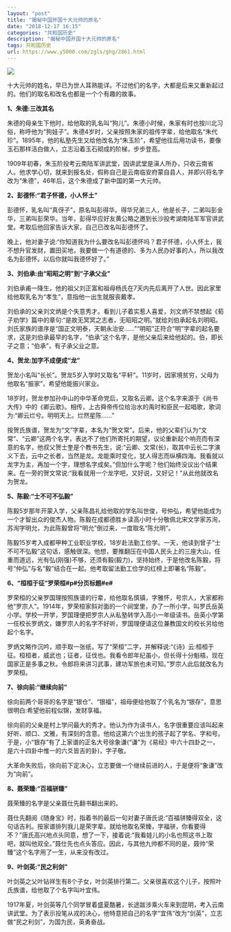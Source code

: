 ```yaml
---
layout: "post"
title: "揭秘中国开国十大元帅的原名"
date: "2018-12-17 16:15"
categories: "共和国历史"
description: "揭秘中国开国十大元帅的原名"
tags: 共和国历史
url: https://www.y5000.com/zgls/ghg/2861.html
---
```






![](https://img.y5000.com/uploads/allimg/160709/4-160F916424V21.jpg)

十大元帅的姓名，早已为世人耳熟能详。不过他们的名字，大都是后来又重新起过的。他们的取名和改名也都是一个个有趣的故事。

**1、朱德:三改其名**

朱德的母亲生下他时，给他取的乳名叫“狗儿”。朱德小时候，朱家有时也按川北习俗，称呼他为“狗娃子”。朱德4岁时，父亲按照朱家的祖传字辈，给他取名“朱代珍”。1895年，他的私塾先生又给他改名为“朱玉阶”，希望他往后用功读书，要像玉石那样洁白做人，立志沿着玉石砌成的阶梯，步步登高。

1909年初春，朱玉阶投考云南陆军讲武堂，因讲武堂是滇人所办，只收云南省人。他求学心切，就来到报名处，假称自己是云南临安府蒙自县人，并即兴将名字改为“朱德”，46年后，这个朱德成了新中国的第一大元帅。

**2、彭德怀:“君子怀德，小人怀土”**

彭德怀，乳名叫“真伢子”，原名叫彭得华。得华兄弟三人，他是长子，二弟叫彭金华，三弟叫彭荣华。当年，彭得华应好友黄公略之邀到长沙投考湖南陆军军官讲武堂。考取后他回家告诉大家，自己已改名叫彭德怀了。

晚上，他对妻子说:“你知道我为什么要改名叫彭德怀吗？君子怀德，小人怀土，我不想升官发财，置田买地，我要做一个有道德的、多为人民办好事的人，所以我改名为彭德怀。以后你就叫我德怀好了。”

**3、刘伯承:由“昭昭之明”到“子承父业”**

刘伯承甫一降生，他的祖父刘正富和祖母杨氏在7天内先后离开了人世。因此家里给他取乳名为“孝生”，意指他一出生就服丧戴孝。

刘伯承的父亲刘文炳是个失意秀才。看到儿子着实惹人喜爱，刘文炳不禁想起《荀子劝学》篇中的章句:“是故无冥冥之志者，无昭昭之明。”就给刘伯承起名刘明昭。刘氏家族的谱序是“国正文明泰，天朝永治安……”“明昭”正符合“明”字辈的起名要求，这是刘伯承最早的名字，“伯承”这个名字，是他父亲后来给他起的。伯，即长子之意；“伯承”，有子承父业之意。

**4、贺龙:加字不成便成“龙”**

贺龙小名叫“长长”。贺龙5岁入学时又取名“平轩”。11岁时，因家境贫穷，父母为他取名“振家”，希望他能振兴家业。

18岁时，贺龙参加孙中山的中华革命党后，又取名云卿。这个名字来源于《尚书大传》中的《卿云歌》。相传，上古舜帝传位给治水的禹时和臣民一起唱歌，歌词为:“卿云烂兮。明明天上。烂然星陈……”

按贺氏族谱，贺龙为“文”字辈，本名为“贺文常”。后来，他的父辈们认为“文常”、“云卿”这两个名字，表达不了他们所寄托的期望，议论重新起个响亮而有深意的名字，他叔父贺士奎是个教书先生，说:“云卿、文常(长)，取其中云长二字演义下去，云中之长者，当然是龙。龙能乘时变化，犹人得志而纵横四海。我看就以龙字为主，再加一个字，理想名字成矣。”但加什么字呢？他们始终没议出个结果来。在一旁的贺文常说:“我看就用一个龙字吧，又好说，又好记！”从此他就改名为贺龙。

**5、陈毅:“士不可不弘毅”**

陈毅5岁那年开蒙入学，父亲陈昌礼给他取的学名叫世俊，号仲弘，希望他能成为一个才智出众的俊杰人物。陈毅在成都德胜乡读高小时十分敬佩北宋文学家苏洵，苏洵字明允，为此陈毅曾将“明允”倒过来，一度取名“陈允明”。

陈毅15岁考入成都甲种工业职业学校，18岁赴法勤工俭学。一天，他读到曾子“士不可不弘毅”这句话，感触很深。他想，要推翻压在中国人民头上的三座大山，任重而道远，光有弘(刚强)不够，还须有毅(毅力)，坚持始终，于是他改名陈毅，将号“仲弘”与名“毅”结合在一起。他考取留法勤工俭学的红榜上即署名“陈毅”。

**6、“桓桓于征”罗荣桓#p#分页标题#e#**

罗荣桓的父亲罗国理按照族谱的行辈，给他取名慎镇，字雅怀，号宗人，大家都称他“罗宗人”。1914年，罗荣桓家斜对面的一个祠堂里，办了一所小学，叫罗氏岳英小学。学校一开学，罗国理便把罗宗人从私塾转学入高小一年级读书。岳英小学第一任校长罗炳文，嫌罗宗人的名字不好听，罗国理便请这位兼教国文的校长另给他起个名字。

罗炳文略作沉吟，顺手取一张纸，写了“荣桓”二字，并解释说:“《诗》云:桓桓于征。桓桓者，威武也；征者，征伐也。我看令郎年纪虽小，但长得十分魁梧，现在国家正是多事之秋。令郎将来讲习武事，建功军旅也未可知。”罗宗人此后就改名为罗荣桓。

**7、徐向前:“继续向前”**

徐向前两个哥哥的名字是“银仓”、“银福”，祖母便给他取了个乳名为“银存”，意思很明白:希望他前程似锦，发财享福。

徐向前的父亲是村上学问最大的秀才。他认为作为读书人，名字很重要应该叫起来好听、顺口、文雅，有深刻的含意。他给这第六个出生的孩子起了学名、字和号。于是，小“银存”有了上家谱的正名大号徐象谦(“谦”为《易经》中六十四卦之一，是六十四卦中惟一的六爻皆吉的卦)，字子敬。

大革命失败后，徐向前下定决心，立志要做一个继续前进的人，于是便将“象谦”改为“向前”。

**8、聂荣臻:“百福骈臻”**

聂荣臻的名字是父亲聂仕先翻书翻出来的。

聂仕先翻阅《随身宝》时，指着书的最后一句对妻子唐氏说:“百福骈臻得双全，这句话吉利。按家谱排列我儿是荣字辈，就给他取名荣臻，字福骈，你看要得不？”唐氏高兴地点头同意，想了一下，接着说:“我看娃儿的小名也照这书上取吧，就叫他双全。”聂仕先也点头答应。因此，与其他九帅都不同的是，聂帅“荣臻”这个名字用了一生，从来没有改过。

**9、叶剑英:“民之利剑”**

叶剑英之父叶钻祥生有8个子女，叶剑英排行第二。父亲很喜欢这个儿子，按照叶氏族谱，给他取了个名字叫叶宜伟。

1917年夏，叶剑英等几个同学冒着盛夏酷暑，长途跋涉乘火车来到昆明，考入云南讲武堂。为了表示投笔从戎的决心，他特意把自己的名字“宜伟”改为“剑英”，立志做“民之利剑”，为国为民，英勇奋战。
